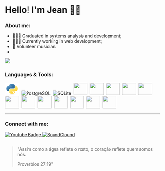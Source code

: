 # Hello! I'm Jean 🖖🏾

### About me:
- 👨🏾‍🎓 Graduated in systems analysis and development;<br>
- 👨🏾‍💻 Currently working in web development;<br>
- 🎹 Volunteer musician.
- 
<img src="https://starchart.cc/jeanccreis/aslo.svg">


### Languages & Tools:
<div>
  <img src="https://github.com/devicons/devicon/blob/master/icons/python/python-original.svg" title="Python" alt="python" width="45" height="40"/>&nbsp;     
  <img src="https://cdn.jsdelivr.net/gh/devicons/devicon/icons/postgresql/postgresql-original.svg" title="PostgreSQL" alt="PostgreSQL" width="40" height="40"/>&nbsp;
  <img src="https://cdn.jsdelivr.net/gh/devicons/devicon@latest/icons/sqlite/sqlite-original.svg" title="SQLite" alt="SQLite" width="40" height="40"/>&nbsp;  
  <img src="https://cdn.jsdelivr.net/gh/devicons/devicon@latest/icons/pandas/pandas-original-wordmark.svg" title="" alt="" width="45" height="40"/>&nbsp;  
  <img src="https://cdn.jsdelivr.net/gh/devicons/devicon@latest/icons/numpy/numpy-original-wordmark.svg" title="" alt="" width="45" height="40"/>&nbsp;    
  <img src="https://cdn.jsdelivr.net/gh/devicons/devicon@latest/icons/matplotlib/matplotlib-original-wordmark.svg" title="" alt="" width="45" height="40"/>&nbsp;    
  <img src="https://cdn.jsdelivr.net/gh/devicons/devicon@latest/icons/scikitlearn/scikitlearn-original.svg" title="" alt="" width="45" height="40"/>&nbsp;    
  <img src="https://cdn.jsdelivr.net/gh/devicons/devicon@latest/icons/postgresql/postgresql-original-wordmark.svg" title="" alt="" width="45" height="40"/>&nbsp;    
  <img src="https://cdn.jsdelivr.net/gh/devicons/devicon@latest/icons/hadoop/hadoop-original-wordmark.svg" title="" alt="" width="45" height="40"/>&nbsp;    
  <img src="https://cdn.jsdelivr.net/gh/devicons/devicon@latest/icons/playwright/playwright-original.svg" title="" alt="" width="45" height="40"/>&nbsp;    
  <img src="https://cdn.jsdelivr.net/gh/devicons/devicon@latest/icons/selenium/selenium-original.svg" title="" alt="" width="45" height="40"/>&nbsp;              
  <img src="https://cdn.jsdelivr.net/gh/devicons/devicon@latest/icons/flask/flask-original-wordmark.svg" title="" alt="" width="45" height="40"/>&nbsp;    
  <img src="https://cdn.jsdelivr.net/gh/devicons/devicon@latest/icons/sqlalchemy/sqlalchemy-original-wordmark.svg" title="" alt="" width="45" height="40"/>&nbsp;    
  <img src="https://cdn.jsdelivr.net/gh/devicons/devicon@latest/icons/dbeaver/dbeaver-original.svg" title="" alt="" width="45" height="40"/>&nbsp;    
  <img src="https://cdn.jsdelivr.net/gh/devicons/devicon@latest/icons/postman/postman-original-wordmark.svg" title="" alt="" width="45" height="40"/>&nbsp;    
</div>

---  
### Connect with me:
<div id="badges">  
  <a href = "https://www.linkedin.com/in/jeanccreis/">
    <img src="https://img.shields.io/badge/LinkedIn-0077B5?style=for-the-badge&logo=linkedin&logoColor=white" alt="Youtube Badge"/>
  </a>
  <a href = "https://soundcloud.com/isernaej">
    <img src="https://img.shields.io/badge/SoundCloud-FF3300?style=for-the-badge&logo=soundcloud&logoColor=white" alt="SoundClound"/>
  </a>
</div>

<br>

<blockquote>
  "Assim como a água reflete o rosto, o coração reflete quem somos nós.

Provérbios 27:19"
</blockquote>


